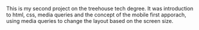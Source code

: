This is my second project on the treehouse tech degree. It was introduction to html, css, media queries and the concept of the mobile first apporach, using media queries to change the layout based on the screen size.
